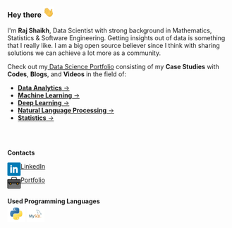 ### Hey there  <img src="img/giphy.webp" width="25px">
I'm **Raj Shaikh**, Data Scientist with strong background in Mathematics, Statistics & Software Engineering.  Getting insights out of data is something that I really like. I am a big open source believer since I think with sharing solutions we can achieve a lot more as a community.<br>

Check out my<a href="https://github.com/shaikh-raj/data-science-portfolio"> Data Science Portfolio</a> consisting of my **Case Studies** with **Codes**, **Blogs**, and **Videos** in the field of:

- <a href="https://github.com/shaikh-raj/data-science-portfolio"> **Data Analytics** -> <a>
- <a href="https://github.com/shaikh-raj/data-science-portfolio"> **Machine Learning** -> <a>
- <a href="https://github.com/shaikh-raj/data-science-portfolio"> **Deep Learning** -> <a>
- <a href="https://github.com/shaikh-raj/data-science-portfolio"> **Natural Language Processing** -> <a>
- <a href="https://github.com/shaikh-raj/data-science-portfolio"> **Statistics** -> <a>
<br>
<br>


**Contacts**
<br>

<img align="left"  width="30px" src="img/linkedin_social_icon.png"/> <a href="https://www.linkedin.com/in/shaikhraj66/">LinkedIn</a> 
<br>

<img align="left" alt="Portfolio" width="30px" src="img/bag_briefcase_icon.png"/> <a href="https://www.mathnai.com/">Portfolio</a>
<br>
<br>

**Used Programming Languages**  
<code><img height="40" src="img/python.png"></code>
<code><img height="40" src="img/mysql.png"></code>